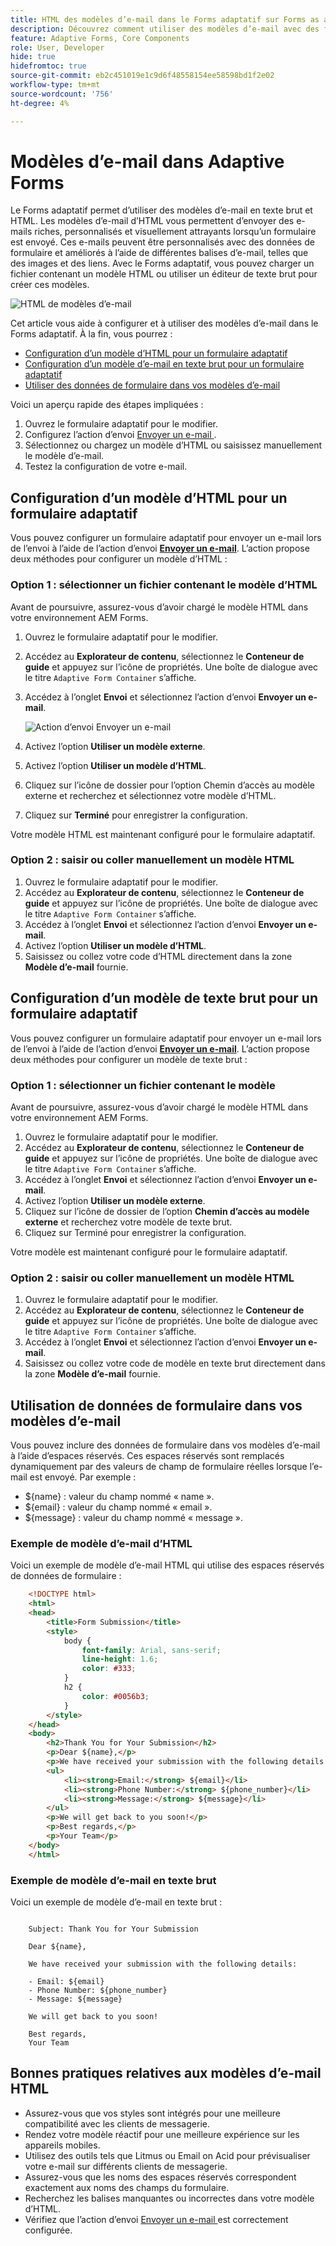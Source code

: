 ```yaml
---
title: HTML des modèles d’e-mail dans le Forms adaptatif sur Forms as a Cloud Service
description: Découvrez comment utiliser des modèles d’e-mail avec des formulaires adaptatifs.
feature: Adaptive Forms, Core Components
role: User, Developer
hide: true
hidefromtoc: true
source-git-commit: eb2c451019e1c9d6f48558154ee58598bd1f2e02
workflow-type: tm+mt
source-wordcount: '756'
ht-degree: 4%

---
```


# Modèles d’e-mail dans Adaptive Forms

Le Forms adaptatif permet d’utiliser des modèles d’e-mail en texte brut et HTML. Les modèles d’e-mail d’HTML vous permettent d’envoyer des e-mails riches, personnalisés et visuellement attrayants lorsqu’un formulaire est envoyé. Ces e-mails peuvent être personnalisés avec des données de formulaire et améliorés à l’aide de différentes balises d’e-mail, telles que des images et des liens. Avec le Forms adaptatif, vous pouvez charger un fichier contenant un modèle HTML ou utiliser un éditeur de texte brut pour créer ces modèles.

![HTML de modèles d’e-mail](/help/forms/assets/html-email.png)

Cet article vous aide à configurer et à utiliser des modèles d’e-mail dans le Forms adaptatif. À la fin, vous pourrez :

* [Configuration d’un modèle d’HTML pour un formulaire adaptatif](#configure-an-html-template-for-an-adaptive-form)
* [Configuration d’un modèle d’e-mail en texte brut pour un formulaire adaptatif](#configure-a-plain-text-template-for-an-adaptive-form)
* [Utiliser des données de formulaire dans vos modèles d’e-mail](#use-form-data-in-your-email-templates)


Voici un aperçu rapide des étapes impliquées :

1. Ouvrez le formulaire adaptatif pour le modifier.
1. Configurez l’action d’envoi [ Envoyer un e-mail ](/help/forms/configure-submit-action-send-email.md).
1. Sélectionnez ou chargez un modèle d’HTML ou saisissez manuellement le modèle d’e-mail.
1. Testez la configuration de votre e-mail.

## Configuration d’un modèle d’HTML pour un formulaire adaptatif

Vous pouvez configurer un formulaire adaptatif pour envoyer un e-mail lors de l’envoi à l’aide de l’action d’envoi [**Envoyer un e-mail**](/help/forms/configure-submit-action-send-email.md). L’action propose deux méthodes pour configurer un modèle d’HTML :

### Option 1 : sélectionner un fichier contenant le modèle d’HTML

Avant de poursuivre, assurez-vous d’avoir chargé le modèle HTML dans votre environnement AEM Forms.

1. Ouvrez le formulaire adaptatif pour le modifier.
1. Accédez au **Explorateur de contenu**, sélectionnez le **Conteneur de guide** et appuyez sur l’icône de propriétés. Une boîte de dialogue avec le titre `Adaptive Form Container` s’affiche.
1. Accédez à l’onglet **Envoi** et sélectionnez l’action d’envoi **Envoyer un e-mail**.

   ![Action d’envoi Envoyer un e-mail](/help/forms/assets/send-email-action.png)

1. Activez l’option **Utiliser un modèle externe**.
1. Activez l’option **Utiliser un modèle d’HTML**.
1. Cliquez sur l’icône de dossier pour l’option Chemin d’accès au modèle externe et recherchez et sélectionnez votre modèle d’HTML.
1. Cliquez sur **Terminé** pour enregistrer la configuration.

Votre modèle HTML est maintenant configuré pour le formulaire adaptatif.

### Option 2 : saisir ou coller manuellement un modèle HTML

1. Ouvrez le formulaire adaptatif pour le modifier.
1. Accédez au **Explorateur de contenu**, sélectionnez le **Conteneur de guide** et appuyez sur l’icône de propriétés. Une boîte de dialogue avec le titre `Adaptive Form Container` s’affiche.
1. Accédez à l’onglet **Envoi** et sélectionnez l’action d’envoi **Envoyer un e-mail**.
1. Activez l’option **Utiliser un modèle d’HTML**.
1. Saisissez ou collez votre code d’HTML directement dans la zone **Modèle d’e-mail** fournie.


## Configuration d’un modèle de texte brut pour un formulaire adaptatif

Vous pouvez configurer un formulaire adaptatif pour envoyer un e-mail lors de l’envoi à l’aide de l’action d’envoi [**Envoyer un e-mail**](/help/forms/configure-submit-action-send-email.md). L’action propose deux méthodes pour configurer un modèle de texte brut :

### Option 1 : sélectionner un fichier contenant le modèle

Avant de poursuivre, assurez-vous d’avoir chargé le modèle HTML dans votre environnement AEM Forms.

1. Ouvrez le formulaire adaptatif pour le modifier.
1. Accédez au **Explorateur de contenu**, sélectionnez le **Conteneur de guide** et appuyez sur l’icône de propriétés. Une boîte de dialogue avec le titre `Adaptive Form Container` s’affiche.
1. Accédez à l’onglet **Envoi** et sélectionnez l’action d’envoi **Envoyer un e-mail**.
1. Activez l’option **Utiliser un modèle externe**.
1. Cliquez sur l’icône de dossier de l’option **Chemin d’accès au modèle externe** et recherchez votre modèle de texte brut.
1. Cliquez sur Terminé pour enregistrer la configuration.

Votre modèle est maintenant configuré pour le formulaire adaptatif.

### Option 2 : saisir ou coller manuellement un modèle HTML

1. Ouvrez le formulaire adaptatif pour le modifier.
1. Accédez au **Explorateur de contenu**, sélectionnez le **Conteneur de guide** et appuyez sur l’icône de propriétés. Une boîte de dialogue avec le titre `Adaptive Form Container` s’affiche.
1. Accédez à l’onglet **Envoi** et sélectionnez l’action d’envoi **Envoyer un e-mail**.
1. Saisissez ou collez votre code de modèle en texte brut directement dans la zone **Modèle d’e-mail** fournie.

## Utilisation de données de formulaire dans vos modèles d’e-mail

Vous pouvez inclure des données de formulaire dans vos modèles d’e-mail à l’aide d’espaces réservés. Ces espaces réservés sont remplacés dynamiquement par des valeurs de champ de formulaire réelles lorsque l’e-mail est envoyé. Par exemple :

* ${name} : valeur du champ nommé « name ».
* ${email} : valeur du champ nommé « email ».
* ${message} : valeur du champ nommé « message ».

### Exemple de modèle d’e-mail d’HTML

Voici un exemple de modèle d’e-mail HTML qui utilise des espaces réservés de données de formulaire :

```HTML
    <!DOCTYPE html>
    <html>
    <head>
        <title>Form Submission</title>
        <style>
            body {
                font-family: Arial, sans-serif;
                line-height: 1.6;
                color: #333;
            }
            h2 {
                color: #0056b3;
            }
        </style>
    </head>
    <body>
        <h2>Thank You for Your Submission</h2>
        <p>Dear ${name},</p>
        <p>We have received your submission with the following details:</p>
        <ul>
            <li><strong>Email:</strong> ${email}</li>
            <li><strong>Phone Number:</strong> ${phone_number}</li>
            <li><strong>Message:</strong> ${message}</li>
        </ul>
        <p>We will get back to you soon!</p>
        <p>Best regards,</p>
        <p>Your Team</p>
    </body>
    </html>
```

### Exemple de modèle d’e-mail en texte brut

Voici un exemple de modèle d’e-mail en texte brut :

```TXT
    
    Subject: Thank You for Your Submission
    
    Dear ${name},
    
    We have received your submission with the following details:
    
    - Email: ${email}
    - Phone Number: ${phone_number}
    - Message: ${message}
    
    We will get back to you soon!
    
    Best regards,
    Your Team
```

## Bonnes pratiques relatives aux modèles d’e-mail HTML

* Assurez-vous que vos styles sont intégrés pour une meilleure compatibilité avec les clients de messagerie.
* Rendez votre modèle réactif pour une meilleure expérience sur les appareils mobiles.
* Utilisez des outils tels que Litmus ou Email on Acid pour prévisualiser votre e-mail sur différents clients de messagerie.
* Assurez-vous que les noms des espaces réservés correspondent exactement aux noms des champs du formulaire.
* Recherchez les balises manquantes ou incorrectes dans votre modèle d’HTML.
* Vérifiez que l’action d’envoi [ Envoyer un e-mail ](/help/forms/configure-submit-action-send-email.md) est correctement configurée.
